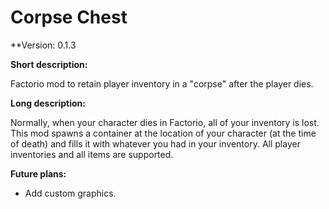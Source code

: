 # Corpse Chest

**Version: 0.1.3

**Short description:**

Factorio mod to retain player inventory in a "corpse" after the player dies.

**Long description:**

Normally, when your character dies in Factorio, all of your inventory is lost. This mod spawns a container at the location of your character (at the time of death) and fills it with whatever you had in your inventory. All player inventories and all items are supported.

**Future plans:**

- Add custom graphics.
